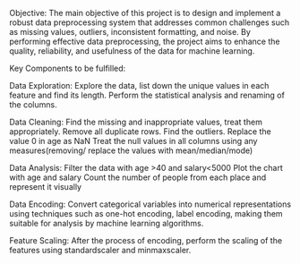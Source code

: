 Objective:
The main objective of this project is to design and implement a robust data preprocessing system that addresses common challenges such as missing values, outliers, inconsistent formatting, and noise. By performing effective data preprocessing, the project aims to enhance the quality, reliability, and usefulness of the data for machine learning.

Key Components to be fulfilled:

Data Exploration: 
Explore the data, list down the unique values in each feature and find its length.
Perform the statistical analysis and renaming of the columns.

Data Cleaning: 
Find the missing and inappropriate values, treat them appropriately.
Remove all duplicate rows.
Find the outliers.
Replace the value 0 in age as NaN
Treat the null values in all columns using any measures(removing/ replace the values with mean/median/mode)

Data Analysis: 
Filter the data with age >40 and salary<5000
Plot the chart with age and salary
Count the number of people from each place and represent it visually

Data Encoding: 
Convert categorical variables into numerical representations using techniques such as one-hot encoding, label encoding, making them suitable for analysis by machine learning algorithms.

Feature Scaling: 
After the process of encoding, perform the scaling of the features using standardscaler and minmaxscaler.
